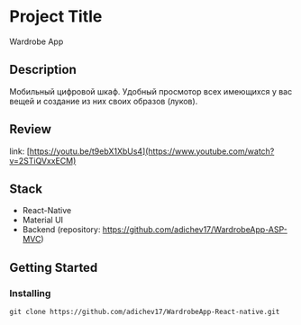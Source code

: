 # Project Title

Wardrobe App

## Description

Мобильный цифровой шкаф. Удобный просмотор всех имеющихся у вас вещей и создание из них своих образов (луков).

## Review

link: [https://youtu.be/t9ebX1XbUs4](https://www.youtube.com/watch?v=2STiQVxxECM)

## Stack

- React-Native
- Material UI
- Backend (repository: https://github.com/adichev17/WardrobeApp-ASP-MVC)

## Getting Started

### Installing

```
git clone https://github.com/adichev17/WardrobeApp-React-native.git
```


